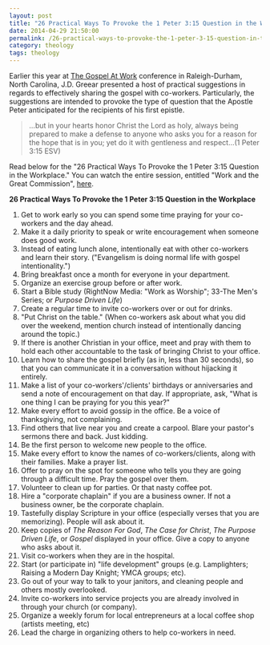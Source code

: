 ```yaml
---
layout: post
title: "26 Practical Ways To Provoke the 1 Peter 3:15 Question in the Workplace"
date: 2014-04-29 21:50:00
permalink: /26-practical-ways-to-provoke-the-1-peter-3-15-question-in-the-workplace
category: theology
tags: theology
---
```

Earlier this year at [The Gospel At Work](http://www.thegospelatwork.com) conference in Raleigh-Durham, North Carolina, J.D. Greear presented a host of practical suggestions in regards to effectively sharing the gospel with co-workers. Particularly, the suggestions are intended to provoke the type of question that the Apostle Peter anticipated for the recipients of his first epistle.

> ...but in your hearts honor Christ the Lord as holy, always being prepared to make a defense to anyone who asks you for a reason for the hope that is in you; yet do it with gentleness and respect...(1 Peter 3:15 ESV)

Read below for the "26 Practical Ways To Provoke the 1 Peter 3:15 Question in the Workplace." You can watch the entire session, entitled "Work and the Great Commission", [here](http://www.thegospelatwork.com/videos/work-and-the-great-commission-raleigh-durham-2014).

**26 Practical Ways To Provoke the 1 Peter 3:15 Question in the Workplace**

1. Get to work early so you can spend some time praying for your co-workers and the day ahead.
2. Make it a daily priority to speak or write encouragement when someone does good work.
3. Instead of eating lunch alone, intentionally eat with other co-workers and learn their story. ("Evangelism is doing normal life with gospel intentionality.")
4. Bring breakfast once a month for everyone in your department.
5. Organize an exercise group before or after work.
6. Start a Bible study (RightNow Media: "Work as Worship"; 33-The Men's Series; or *Purpose Driven Life*)
7. Create a regular time to invite co-workers over or out for drinks.
8. "Put Christ on the table." (When co-workers ask about what you did over the weekend, mention church instead of intentionally dancing around the topic.)
9. If there is another Christian in your office, meet and pray with them to hold each other accountable to the task of bringing Christ to your office.
10. Learn how to share the gospel briefly (as in, less than 30 seconds), so that you can communicate it in a conversation without hijacking it entirely.
11. Make a list of your co-workers'/clients' birthdays or anniversaries and send a note of encouragement on that day. If appropriate, ask, "What is one thing I can be praying for you this year?"
12. Make every effort to avoid gossip in the office. Be a voice of thanksgiving, not complaining.
13. Find others that live near you and create a carpool. Blare your pastor's sermons there and back. Just kidding.
14. Be the first person to welcome new people to the office.
15. Make every effort to know the names of co-workers/clients, along with their families. Make a prayer list.
16. Offer to pray on the spot for someone who tells you they are going through a difficult time. Pray the gospel over them.
17. Volunteer to clean up for parties. Or that nasty coffee pot.
18. Hire a "corporate chaplain" if you are a business owner. If not a business owner, be the corporate chaplain.
19. Tastefully display Scripture in your office (especially verses that you are memorizing). People will ask about it.
20. Keep copies of *The Reason For God*, *The Case for Christ*, *The Purpose Driven Life*, or *Gospel* displayed in your office. Give a copy to anyone who asks about it.
21. Visit co-workers when they are in the hospital.
22. Start (or participate in) "life development" groups (e.g. Lamplighters; Raising a Modern Day Knight; YMCA groups; etc).
23. Go out of your way to talk to your janitors, and cleaning people and others mostly overlooked.
24. Invite co-workers into service projects you are already involved in through your church (or company).
25. Organize a weekly forum for local entrepreneurs at a local coffee shop (artists meeting, etc)
26. Lead the charge in organizing others to help co-workers in need.

